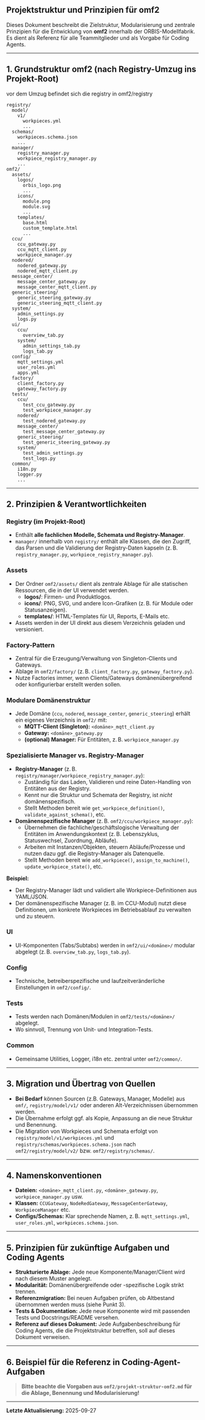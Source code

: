 ## Projektstruktur und Prinzipien für omf2

Dieses Dokument beschreibt die Zielstruktur, Modularisierung und zentrale Prinzipien für die Entwicklung von **omf2** innerhalb der ORBIS-Modellfabrik.  
Es dient als Referenz für alle Teammitglieder und als Vorgabe für Coding Agents.

---

## 1. Grundstruktur omf2 (nach Registry-Umzug ins Projekt-Root)
vor dem Umzug befindet sich die registry in omf2/registry

```
registry/
  model/
    v1/
      workpieces.yml
      ...
  schemas/
    workpieces.schema.json
    ...
  manager/
    registry_manager.py
    workpiece_registry_manager.py
    ...
omf2/
  assets/
    logos/
      orbis_logo.png
      ...
    icons/
      module.png
      module.svg
      ...
    templates/
      base.html
      custom_template.html
      ...
  ccu/
    ccu_gateway.py
    ccu_mqtt_client.py
    workpiece_manager.py
  nodered/
    nodered_gateway.py
    nodered_mqtt_client.py
  message_center/
    message_center_gateway.py
    message_center_mqtt_client.py
  generic_steering/
    generic_steering_gateway.py
    generic_steering_mqtt_client.py
  system/
    admin_settings.py
    logs.py
  ui/
    ccu/
      overview_tab.py
    system/
      admin_settings_tab.py
      logs_tab.py
  config/
    mqtt_settings.yml
    user_roles.yml
    apps.yml
  factory/
    client_factory.py
    gateway_factory.py
  tests/
    ccu/
      test_ccu_gateway.py
      test_workpiece_manager.py
    nodered/
      test_nodered_gateway.py
    message_center/
      test_message_center_gateway.py
    generic_steering/
      test_generic_steering_gateway.py
    system/
      test_admin_settings.py
      test_logs.py
  common/
    i18n.py
    logger.py
    ...
```

---

## 2. Prinzipien & Verantwortlichkeiten

### **Registry (im Projekt-Root)**
- Enthält **alle fachlichen Modelle, Schemata und Registry-Manager**.
- `manager/` innerhalb von `registry/` enthält alle Klassen, die den Zugriff, das Parsen und die Validierung der Registry-Daten kapseln (z. B. `registry_manager.py`, `workpiece_registry_manager.py`).

### **Assets**
- Der Ordner `omf2/assets/` dient als zentrale Ablage für alle statischen Ressourcen, die in der UI verwendet werden.
  - **logos/**: Firmen- und Produktlogos.
  - **icons/**: PNG, SVG, und andere Icon-Grafiken (z. B. für Module oder Statusanzeigen).
  - **templates/**: HTML-Templates für UI, Reports, E-Mails etc.
- Assets werden in der UI direkt aus diesem Verzeichnis geladen und versioniert.

### **Factory-Pattern**
- Zentral für die Erzeugung/Verwaltung von Singleton-Clients und Gateways.
- Ablage in `omf2/factory/` (z. B. `client_factory.py`, `gateway_factory.py`).
- Nutze Factories immer, wenn Clients/Gateways domänenübergreifend oder konfigurierbar erstellt werden sollen.

### **Modulare Domänenstruktur**
- Jede Domäne (`ccu`, `nodered`, `message_center`, `generic_steering`) erhält ein eigenes Verzeichnis in `omf2/` mit:
  - **MQTT-Client (Singleton):** `<domäne>_mqtt_client.py`
  - **Gateway:** `<domäne>_gateway.py`
  - **(optional) Manager:** Für Entitäten, z. B. `workpiece_manager.py`

### **Spezialisierte Manager vs. Registry-Manager**
- **Registry-Manager** (z. B. `registry/manager/workpiece_registry_manager.py`):
  - Zuständig für das Laden, Validieren und reine Daten-Handling von Entitäten aus der Registry.
  - Kennt nur die Struktur und Schemata der Registry, ist *nicht* domänenspezifisch.
  - Stellt Methoden bereit wie `get_workpiece_definition()`, `validate_against_schema()`, etc.
- **Domänenspezifische Manager** (z. B. `omf2/ccu/workpiece_manager.py`):
  - Übernehmen die fachliche/geschäftslogische Verwaltung der Entitäten im Anwendungskontext (z. B. Lebenszyklus, Statuswechsel, Zuordnung, Abläufe).
  - Arbeiten mit Instanzen/Objekten, steuern Abläufe/Prozesse und nutzen dazu ggf. die Registry-Manager als Datenquelle.
  - Stellt Methoden bereit wie `add_workpiece()`, `assign_to_machine()`, `update_workpiece_state()`, etc.

**Beispiel:**  
- Der Registry-Manager lädt und validiert alle Workpiece-Definitionen aus YAML/JSON.
- Der domänenspezifische Manager (z. B. im CCU-Modul) nutzt diese Definitionen, um konkrete Workpieces im Betriebsablauf zu verwalten und zu steuern.

### **UI**
- UI-Komponenten (Tabs/Subtabs) werden in `omf2/ui/<domäne>/` modular abgelegt (z. B. `overview_tab.py`, `logs_tab.py`).

### **Config**
- Technische, betreiberspezifische und laufzeitveränderliche Einstellungen in `omf2/config/`.

### **Tests**
- Tests werden nach Domänen/Modulen in `omf2/tests/<domäne>/` abgelegt.
- Wo sinnvoll, Trennung von Unit- und Integration-Tests.

### **Common**
- Gemeinsame Utilities, Logger, i18n etc. zentral unter `omf2/common/`.

---

## 3. Migration und Übertrag von Quellen

- **Bei Bedarf** können Sourcen (z.B. Gateways, Manager, Modelle) aus `omf/`, `registry/model/v1/` oder anderen Alt-Verzeichnissen übernommen werden.
- Die Übernahme erfolgt ggf. als Kopie, Anpassung an die neue Struktur und Benennung.
- Die Migration von Workpieces und Schemata erfolgt von `registry/model/v1/workpieces.yml` und `registry/schemas/workpieces.schema.json` nach `omf2/registry/model/v2/` bzw. `omf2/registry/schemas/`.

---

## 4. Namenskonventionen

- **Dateien:** `<domäne>_mqtt_client.py`, `<domäne>_gateway.py`, `workpiece_manager.py` usw.
- **Klassen:** `CCUGateway`, `NodeRedGateway`, `MessageCenterGateway`, `WorkpieceManager` etc.
- **Configs/Schemas:** Klar sprechende Namen, z. B. `mqtt_settings.yml`, `user_roles.yml`, `workpieces.schema.json`.

---

## 5. Prinzipien für zukünftige Aufgaben und Coding Agents

- **Strukturierte Ablage:** Jede neue Komponente/Manager/Client wird nach diesem Muster angelegt.
- **Modularität:** Domänenübergreifende oder -spezifische Logik strikt trennen.
- **Referenzmigration:** Bei neuen Aufgaben prüfen, ob Altbestand übernommen werden muss (siehe Punkt 3).
- **Tests & Dokumentation:** Jede neue Komponente wird mit passenden Tests und Docstrings/README versehen.
- **Referenz auf dieses Dokument:** Jede Aufgabenbeschreibung für Coding Agents, die die Projektstruktur betreffen, soll auf dieses Dokument verweisen.

---

## 6. Beispiel für die Referenz in Coding-Agent-Aufgaben

> **Bitte beachte die Vorgaben aus `omf2/projekt-struktur-omf2.md` für die Ablage, Benennung und Modularisierung!**

---

**Letzte Aktualisierung:** 2025-09-27